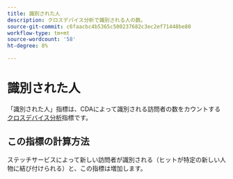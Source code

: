 ```yaml
---
title: 識別された人
description: クロスデバイス分析で識別される人の数。
source-git-commit: c6faacbc4b5365c500237682c3ec2ef71448be80
workflow-type: tm+mt
source-wordcount: '58'
ht-degree: 8%

---
```


# 識別された人

「識別された人」指標は、CDAによって識別される訪問者の数をカウントする[クロスデバイス分析](../cda/overview.md)指標です。

## この指標の計算方法

ステッチサービスによって新しい訪問者が識別される（ヒットが特定の新しい人物に結び付けられる）と、この指標は増加します。
